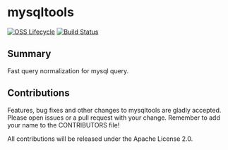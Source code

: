 # mysqltools

[![OSS Lifecycle](https://img.shields.io/osslifecycle/honeycombio/mysqltools)](https://github.com/honeycombio/home/blob/main/honeycomb-oss-lifecycle-and-practices.md)
[![Build Status](https://travis-ci.org/honeycombio/mysqltools.svg?branch=master)](https://travis-ci.org/honeycombio/mysqltools)

## Summary

Fast query normalization for mysql query.

## Contributions

Features, bug fixes and other changes to mysqltools are gladly accepted. Please
open issues or a pull request with your change. Remember to add your name to the
CONTRIBUTORS file!

All contributions will be released under the Apache License 2.0.
